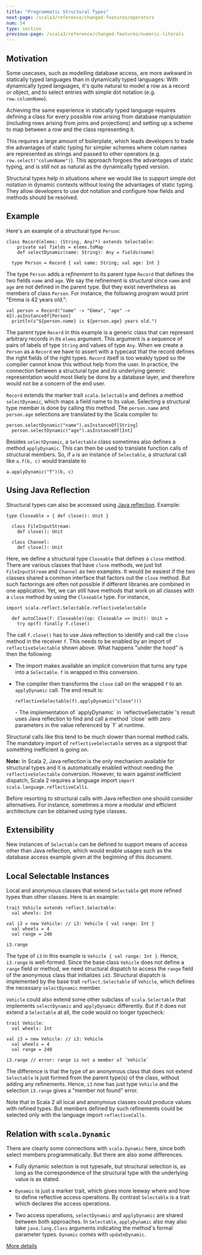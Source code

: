 ```yaml
---
title: "Programmatic Structural Types"
next-page: /scala3/reference/changed-features/operators
num: 54
type: section
previous-page: /scala3/reference/changed-features/numeric-literals
---
```


<!-- THIS FILE HAS BEEN GENERATED BY SCALADOC PREPROCESSOR.
    The whole process of generation the docs can be found under this README: https://github.com/lampepfl/dotty/blob/master/docs/README.md
    The source file can be found here https://github.com/lampepfl/dotty/edit/master/docs/docs/reference/changed-features/structural-types.md
    NOTE THAT ANY CHANGES TO THIS FILE WILL BE OVERRIDEN BY PREPROCESSOR.
-->

## Motivation

Some usecases, such as modelling database access, are more awkward in
statically typed languages than in dynamically typed languages: With
dynamically typed languages, it's quite natural to model a row as a
record or object, and to select entries with simple dot notation (e.g.
`row.columnName`).

Achieving the same experience in statically typed
language requires defining a class for every possible row arising from
database manipulation (including rows arising from joins and
projections) and setting up a scheme to map between a row and the
class representing it.

This requires a large amount of boilerplate, which leads developers to
trade the advantages of static typing for simpler schemes where colum
names are represented as strings and passed to other operators (e.g.
`row.select("columnName")`). This approach forgoes the advantages of
static typing, and is still not as natural as the dynamically typed
version.

Structural types help in situations where we would like to support
simple dot notation in dynamic contexts without losing the advantages
of static typing. They allow developers to use dot notation and
configure how fields and methods should be resolved.

## Example

Here's an example of a structural type `Person`:

<div class="snippet" ><div class="buttons"></div><pre><code class="language-scala"><span id="0" class="" >class Record(elems: (String, Any)*) extends Selectable:
</span><span id="1" class="" >    private val fields = elems.toMap
</span><span id="2" class="" >    def selectDynamic(name: String): Any = fields(name)
</span><span id="3" class="" >
</span><span id="4" class="" >  type Person = Record { val name: String; val age: Int }
</span></code></pre></div>

The type `Person` adds a _refinement_ to its parent type `Record` that defines the two fields `name` and `age`. We say the refinement is _structural_ since  `name` and `age` are not defined in the parent type. But they exist nevertheless as members of class `Person`. For instance, the following
program would print  "Emma is 42 years old.":

<div class="snippet" ><div class="buttons"></div><pre><code class="language-scala"><span id="0" class="" >val person = Record(&quot;name&quot; -&gt; &quot;Emma&quot;, &quot;age&quot; -&gt; 42).asInstanceOf[Person]
</span><span id="1" class="" >  println(s&quot;${person.name} is ${person.age} years old.&quot;)
</span></code></pre></div>

The parent type `Record` in this example is a generic class that can represent arbitrary records in its `elems` argument. This argument is a
sequence of pairs of labels of type `String` and values of type `Any`.
When we create a `Person` as a `Record` we have to assert with a typecast
that the record defines the right fields of the right types. `Record`
itself is too weakly typed so the compiler cannot know this without
help from the user. In practice, the connection between a structural type
and its underlying generic representation would most likely be done by
a database layer, and therefore would not be a concern of the end user.

`Record` extends the marker trait `scala.Selectable` and defines
a method `selectDynamic`, which maps a field name to its value.
Selecting a structural type member is done by calling this method.
The `person.name` and `person.age` selections are translated by
the Scala compiler to:

<div class="snippet" ><div class="buttons"></div><pre><code class="language-scala"><span id="0" class="" >person.selectDynamic(&quot;name&quot;).asInstanceOf[String]
</span><span id="1" class="" >  person.selectDynamic(&quot;age&quot;).asInstanceOf[Int]
</span></code></pre></div>

Besides `selectDynamic`, a `Selectable` class sometimes also defines a method `applyDynamic`. This can then be used to translate function calls of structural members. So, if `a` is an instance of `Selectable`, a structural call like `a.f(b, c)` would translate to

<div class="snippet" ><div class="buttons"></div><pre><code class="language-scala"><span id="0" class="" >a.applyDynamic(&quot;f&quot;)(b, c)
</span></code></pre></div>

## Using Java Reflection

Structural types can also be accessed using [Java reflection](https://www.oracle.com/technical-resources/articles/java/javareflection.html). Example:

<div class="snippet" ><div class="buttons"></div><pre><code class="language-scala"><span id="0" class="" >type Closeable = { def close(): Unit }
</span><span id="1" class="" >
</span><span id="2" class="" >  class FileInputStream:
</span><span id="3" class="" >    def close(): Unit
</span><span id="4" class="" >
</span><span id="5" class="" >  class Channel:
</span><span id="6" class="" >    def close(): Unit
</span></code></pre></div>

Here, we define a structural type `Closeable` that defines a `close` method. There are various classes that have `close` methods, we just list `FileInputStream` and `Channel` as two examples. It would be easiest if the two classes shared a common interface that factors out the `close` method. But such factorings are often not possible if different libraries are combined in one application. Yet, we can still have methods that work on
all classes with a `close` method by using the `Closeable` type. For instance,

<div class="snippet" ><div class="buttons"></div><pre><code class="language-scala"><span id="0" class="" >import scala.reflect.Selectable.reflectiveSelectable
</span><span id="1" class="" >
</span><span id="2" class="" >  def autoClose(f: Closeable)(op: Closeable =&gt; Unit): Unit =
</span><span id="3" class="" >    try op(f) finally f.close()
</span></code></pre></div>

The call `f.close()` has to use Java reflection to identify and call the `close` method in the receiver `f`. This needs to be enabled by an import
of `reflectiveSelectable` shown above. What happens "under the hood" is then the following:

- The import makes available an implicit conversion that turns any type into a
  `Selectable`. `f` is wrapped in this conversion.

- The compiler then transforms the `close` call on the wrapped `f`
  to an `applyDynamic` call. The end result is:

  <div class="snippet" ><div class="buttons"></div><pre><code class="language-scala"><span id="0" class="" >reflectiveSelectable(f).applyDynamic(&quot;close&quot;)()
  </span></code></pre></div>- The implementation of `applyDynamic` in `reflectiveSelectable`'s result
  uses Java reflection to find and call a method `close` with zero parameters in the value referenced by `f` at runtime.

Structural calls like this tend to be much slower than normal method calls. The mandatory import of `reflectiveSelectable` serves as a signpost that something inefficient is going on.

**Note:** In Scala 2, Java reflection is the only mechanism available for structural types and it is automatically enabled without needing the
`reflectiveSelectable` conversion. However, to warn against inefficient
dispatch, Scala 2 requires a language import `import scala.language.reflectiveCalls`.

Before resorting to structural calls with Java reflection one should consider alternatives. For instance, sometimes a more a modular _and_ efficient architecture can be obtained using type classes.

## Extensibility

New instances of `Selectable` can be defined to support means of
access other than Java reflection, which would enable usages such as
the database access example given at the beginning of this document.

## Local Selectable Instances

Local and anonymous classes that extend `Selectable` get more refined types
than other classes. Here is an example:

<div class="snippet" ><div class="buttons"></div><pre><code class="language-scala"><span id="0" class="" >trait Vehicle extends reflect.Selectable:
</span><span id="1" class="" >  val wheels: Int
</span><span id="2" class="" >
</span><span id="3" class="" >val i3 = new Vehicle: // i3: Vehicle { val range: Int }
</span><span id="4" class="" >  val wheels = 4
</span><span id="5" class="" >  val range = 240
</span><span id="6" class="" >
</span><span id="7" class="" >i3.range
</span></code></pre></div>

The type of `i3` in this example is `Vehicle { val range: Int }`. Hence,
`i3.range` is well-formed. Since the base class `Vehicle` does not define a `range` field or method, we need structural dispatch to access the `range` field of the anonymous class that initializes `id3`. Structural dispatch
is implemented by the base trait `reflect.Selectable` of `Vehicle`, which
defines the necessary `selectDynamic` member.

`Vehicle` could also extend some other subclass of `scala.Selectable` that implements `selectDynamic` and `applyDynamic` differently. But if it does not extend a `Selectable` at all, the code would no longer typecheck:

<div class="snippet" ><div class="buttons"></div><pre><code class="language-scala"><span id="0" class="" >trait Vehicle:
</span><span id="1" class="" >  val wheels: Int
</span><span id="2" class="" >
</span><span id="3" class="" >val i3 = new Vehicle: // i3: Vehicle
</span><span id="4" class="" >  val wheels = 4
</span><span id="5" class="" >  val range = 240
</span><span id="6" class="" >
</span><span id="7" class="" >i3.range // error: range is not a member of `Vehicle`
</span></code></pre></div>

The difference is that the type of an anonymous class that does not extend `Selectable` is just formed from the parent type(s) of the class, without
adding any refinements. Hence, `i3` now has just type `Vehicle` and the selection `i3.range` gives a "member not found" error.

Note that in Scala 2 all local and anonymous classes could produce values with refined types. But
members defined by such refinements could be selected only with the language import
`reflectiveCalls`.

## Relation with `scala.Dynamic`

There are clearly some connections with `scala.Dynamic` here, since
both select members programmatically. But there are also some
differences.

- Fully dynamic selection is not typesafe, but structural selection
  is, as long as the correspondence of the structural type with the
  underlying value is as stated.

- `Dynamic` is just a marker trait, which gives more leeway where and
  how to define reflective access operations. By contrast
  `Selectable` is a trait which declares the access operations.

- Two access operations, `selectDynamic` and `applyDynamic` are shared
  between both approaches. In `Selectable`, `applyDynamic` also may also take
  `java.lang.Class` arguments indicating the method's formal parameter types.
  `Dynamic` comes with `updateDynamic`.

[More details](structural-types-spec.html)
